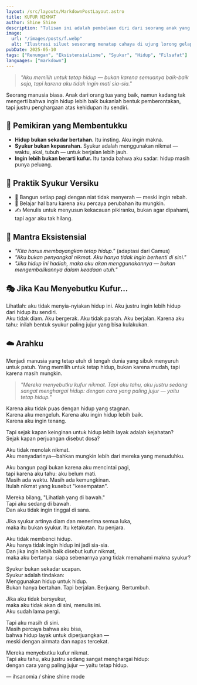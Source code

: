 ```yaml
---
layout: /src/layouts/MarkdownPostLayout.astro
title: KUFUR NIKMAT
author: Shine Shine
description: "Tulisan ini adalah pembelaan diri dari seorang anak yang dianggap kufur nikmat, padahal ia hanya ingin hidup dengan lebih baik. Sebuah renungan tajam tentang arti syukur, hidup, dan kehendak bebas."
image:
  url: "/images/posts/f.webp"
  alt: "Ilustrasi siluet seseorang menatap cahaya di ujung lorong gelap, simbol perlawanan terhadap penilaian dunia"
pubDate: 2025-05-10
tags: ["Renungan", "Eksistensialisme", "Syukur", "Hidup", "Filsafat"]
languages: ["markdown"]
---
```


> *"Aku memilih untuk tetap hidup — bukan karena semuanya baik-baik saja, tapi karena aku tidak ingin mati sia-sia."*

Seorang manusia biasa. Anak dari orang tua yang baik, namun kadang tak mengerti bahwa ingin hidup lebih baik bukanlah bentuk pemberontakan, tapi justru penghargaan atas kehidupan itu sendiri.

## 🧠 Pemikiran yang Membentukku
- **Hidup bukan sekadar bertahan.** Itu insting. Aku ingin makna.
- **Syukur bukan kepasrahan.** Syukur adalah menggunakan nikmat — waktu, akal, tubuh — untuk berjalan lebih jauh.
- **Ingin lebih bukan berarti kufur.** Itu tanda bahwa aku sadar: hidup masih punya peluang.

## 🧩 Praktik Syukur Versiku
- 🌅 Bangun setiap pagi dengan niat tidak menyerah — meski ingin rebah.
- 🧠 Belajar hal baru karena aku percaya perubahan itu mungkin.
- ✍️ Menulis untuk menyusun kekacauan pikiranku, bukan agar dipahami, tapi agar aku tak hilang.

## 📖 Mantra Eksistensial
- *"Kita harus membayangkan tetap hidup."* (adaptasi dari Camus)
- *"Aku bukan penyangkal nikmat. Aku hanya tidak ingin berhenti di sini."*
- *"Jika hidup ini hadiah, maka aku akan menggunakannya — bukan mengembalikannya dalam keadaan utuh."*

## 🎭 Jika Kau Menyebutku Kufur...
Lihatlah: aku tidak menyia-nyiakan hidup ini. Aku justru ingin lebih hidup dari hidup itu sendiri.  
Aku tidak diam. Aku bergerak. Aku tidak pasrah. Aku berjalan. Karena aku tahu: inilah bentuk syukur paling jujur yang bisa kulakukan.

## ☁️ Arahku
Menjadi manusia yang tetap utuh di tengah dunia yang sibuk menyuruh untuk patuh. Yang memilih untuk tetap hidup, bukan karena mudah, tapi karena masih mungkin.

> *"Mereka menyebutku kufur nikmat. Tapi aku tahu, aku justru sedang sangat menghargai hidup: dengan cara yang paling jujur — yaitu tetap hidup."*

Karena aku tidak puas dengan hidup yang stagnan.  
Karena aku mengeluh. Karena aku ingin hidup lebih baik.  
Karena aku ingin tenang.

Tapi sejak kapan keinginan untuk hidup lebih layak adalah kejahatan?  
Sejak kapan perjuangan disebut dosa?

Aku tidak menolak nikmat.  
Aku menyadarinya—bahkan mungkin lebih dari mereka yang menuduhku.

Aku bangun pagi bukan karena aku mencintai pagi,  
tapi karena aku tahu: aku belum mati.  
Masih ada waktu. Masih ada kemungkinan.  
Itulah nikmat yang kusebut "kesempatan".

Mereka bilang, "Lihatlah yang di bawah."  
Tapi aku sedang di bawah.  
Dan aku tidak ingin tinggal di sana.

Jika syukur artinya diam dan menerima semua luka,  
maka itu bukan syukur. Itu ketakutan. Itu penjara.

Aku tidak membenci hidup.  
Aku hanya tidak ingin hidup ini jadi sia-sia.  
Dan jika ingin lebih baik disebut kufur nikmat,  
maka aku bertanya: siapa sebenarnya yang tidak memahami makna syukur?

Syukur bukan sekadar ucapan.  
Syukur adalah tindakan:  
Menggunakan hidup untuk hidup.  
Bukan hanya bertahan. Tapi berjalan. Berjuang. Bertumbuh.

Jika aku tidak bersyukur,  
maka aku tidak akan di sini, menulis ini.  
Aku sudah lama pergi.

Tapi aku masih di sini.  
Masih percaya bahwa aku bisa,  
bahwa hidup layak untuk diperjuangkan —  
meski dengan airmata dan napas tercekat.

Mereka menyebutku kufur nikmat.  
Tapi aku tahu, aku justru sedang sangat menghargai hidup:  
dengan cara yang paling jujur — yaitu tetap hidup.

— ihsanomia / shine shine mode
